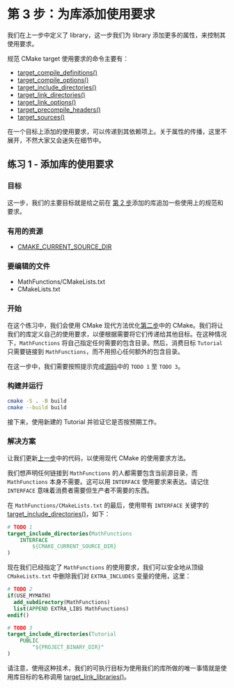 # 第 3 步：为库添加使用要求

我们在上一步中定义了 library，这一步我们为 library 添加更多的属性，来控制其使用要求。

规范 CMake target 使用要求的命令主要有：

- [target_compile_definitions()](https://cmake.org/cmake/help/latest/command/target_compile_definitions.html#command:target_compile_definitions)
- [target_compile_options()](https://cmake.org/cmake/help/latest/command/target_compile_options.html#command:target_compile_options)
- [target_include_directories()](https://cmake.org/cmake/help/latest/command/target_include_directories.html#command:target_include_directories)
- [target_link_directories()](https://cmake.org/cmake/help/latest/command/target_link_directories.html#command:target_link_directories)
- [target_link_options()](https://cmake.org/cmake/help/latest/command/target_link_options.html#command:target_link_options)
- [target_precompile_headers()](https://cmake.org/cmake/help/latest/command/target_precompile_headers.html#command:target_precompile_headers)
- [target_sources()](https://cmake.org/cmake/help/latest/command/target_sources.html#command:target_sources)

在一个目标上添加的使用要求，可以传递到其依赖项上。关于属性的传播，这里不展开，不然大家又会迷失在细节中。

## 练习 1 - 添加库的使用要求

### 目标

这一步，我们的主要目标就是给之前在 [第 2 步](https://www.eglinux.com/cmake/tutorial/step2/)添加的库追加一些使用上的规范和要求。

### 有用的资源

- [CMAKE_CURRENT_SOURCE_DIR](https://cmake.org/cmake/help/latest/variable/CMAKE_CURRENT_SOURCE_DIR.html#variable:CMAKE_CURRENT_SOURCE_DIR)

### 要编辑的文件

- MathFunctions/CMakeLists.txt
- CMakeLists.txt

### 开始

在这个练习中，我们会使用 CMake 现代方法优化[第二步](https://www.eglinux.com/cmake/tutorial/step2/)中的 CMake。我们将让我们的库定义自己的使用要求，以便根据需要将它们传递给其他目标。在这种情况下，```MathFunctions``` 将自己指定任何需要的包含目录。然后，消费目标 ```Tutorial``` 只需要链接到 ```MathFunctions```，而不用担心任何额外的包含目录。

在这一步中，我们需要按照提示完成[源码](https://github.com/eglinuxer/study_cmake/tree/main/tutorial/step3)中的 ```TODO 1``` 至 ```TODO 3```。

### 构建并运行

``` bash
cmake -S . -B build
cmake --build build
```

接下来，使用新建的 Tutorial 并验证它是否按预期工作。

### 解决方案

让我们更新[上一步](https://www.eglinux.com/cmake/tutorial/step2/)中的代码，以使用现代 CMake 的使用要求方法。

我们想声明任何链接到 ```MathFunctions``` 的人都需要包含当前源目录，而 ```MathFunctions``` 本身不需要。这可以用 ```INTERFACE``` 使用要求来表达。请记住 ```INTERFACE``` 意味着消费者需要但生产者不需要的东西。

在 ```MathFunctions/CMakeLists.txt``` 的最后，使用带有 ```INTERFACE``` 关键字的 [target_include_directories()](https://cmake.org/cmake/help/latest/command/target_include_directories.html#command:target_include_directories)，如下：

``` CMake
# TODO 1
target_include_directories(MathFunctions
    INTERFACE
        ${CMAKE_CURRENT_SOURCE_DIR}
)
```

现在我们已经指定了 ```MathFunctions``` 的使用要求，我们可以安全地从顶级 ```CMakeLists.txt``` 中删除我们对 ```EXTRA_INCLUDES``` 变量的使用，这里：

``` CMake
# TODO 2
if(USE_MYMATH)
  add_subdirectory(MathFunctions)
  list(APPEND EXTRA_LIBS MathFunctions)
endif()
```

``` CMake
# TODO 3
target_include_directories(Tutorial
    PUBLIC
        "${PROJECT_BINARY_DIR}"
)
```

请注意，使用这种技术，我们的可执行目标为使用我们的库所做的唯一事情就是使用库目标的名称调用 [target_link_libraries()](https://cmake.org/cmake/help/latest/command/target_link_libraries.html#command:target_link_libraries)。